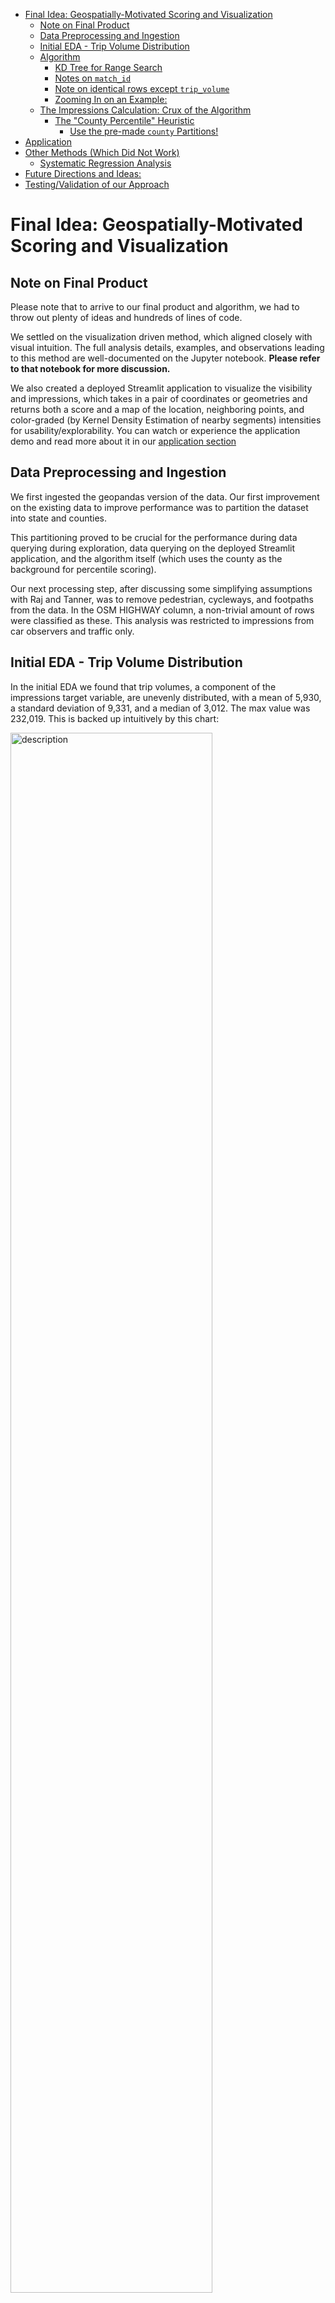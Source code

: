 - [Final Idea: Geospatially-Motivated Scoring and Visualization](#final-idea-geospatially-motivated-scoring-and-visualization)
  - [Note on Final Product](#note-on-final-product)
  - [Data Preprocessing and Ingestion](#data-preprocessing-and-ingestion)
  - [Initial EDA - Trip Volume Distribution](#initial-eda---trip-volume-distribution)
  - [Algorithm](#algorithm)
    - [KD Tree for Range Search](#kd-tree-for-range-search)
    - [Notes on `match_id`](#notes-on-match_id)
    - [Note on identical rows except `trip_volume`](#note-on-identical-rows-except-trip_volume)
    - [Zooming In on an Example:](#zooming-in-on-an-example)
  - [The Impressions Calculation: Crux of the Algorithm](#the-impressions-calculation-crux-of-the-algorithm)
    - [The "County Percentile" Heuristic](#the-county-percentile-heuristic)
      - [Use the pre-made `county` Partitions!](#use-the-pre-made-county-partitions)
- [Application](#application)
- [Other Methods (Which Did Not Work)](#other-methods-which-did-not-work)
  - [Systematic Regression Analysis](#systematic-regression-analysis)
- [Future Directions and Ideas:](#future-directions-and-ideas)
- [Testing/Validation of our Approach](#testingvalidation-of-our-approach)

# Final Idea: Geospatially-Motivated Scoring and Visualization

## Note on Final Product

Please note that to arrive to our final product and algorithm, we had to throw out plenty of ideas and hundreds of lines of code. 

We settled on the visualization driven method, which aligned closely with visual intuition. The full analysis details, examples, and observations leading to this method are well-documented on the Jupyter notebook. **Please refer to that notebook for more discussion.**

We also created a deployed Streamlit application to visualize the visibility and impressions, which takes in a pair of coordinates or geometries and returns both a score and a map of the location, neighboring points, and color-graded (by Kernel Density Estimation of nearby segments) intensities for usability/explorability. You can watch or experience the application demo and read more about it in our [application section](#application)

## Data Preprocessing and Ingestion

We first ingested the geopandas version of the data. Our first improvement on the existing data to improve performance was to partition the dataset into state and counties.

This partitioning proved to be crucial for the performance during data querying during exploration, data querying on the deployed Streamlit application, and the algorithm itself (which uses the county as the background for percentile scoring).

Our next processing step, after discussing some simplifying assumptions with Raj and Tanner, was to remove pedestrian, cycleways, and footpaths from the data. In the OSM HIGHWAY column, a non-trivial amount of rows were classified as these. This analysis was restricted to impressions from car observers and traffic only.

## Initial EDA - Trip Volume Distribution

In the initial EDA we found that trip volumes, a component of the impressions target variable, are unevenly distributed, with a mean of 5,930, a standard deviation of 9,331, and a median of 3,012. The max value was 232,019. This is backed up intuitively by this chart:

<!-- ![](../assets/2025-02-22-23-47-18.png) -->
<img src="../assets/dist_trip_vol.png" width="80%" alt="description">

## Algorithm

Our algorithm for determining impressions involves a kd-tree for range search, then scoring a location against percentile information of its county.

### KD Tree for Range Search

With a function, we return all points contained in the data within a certain radius of an input point (store). We feed the county of the point (for partitioning and performance reasons) and radius to our `get_neighbors` function, convert measures of distance to radians, and compute the number of points within the (fractional miles)radius.

Running an example for Middlesex County in Massachusetts, we get 14 points in the dataset within a quarter mile distance from the center of Cambridge Massachusetts (provided its latitude and longitude)

For example, our team's favorite cafe, Felipe's in Harvard Square, scored 6 points connecting to 3 different segments in a quarter mile radius. But we still need our impressions score!

### Notes on `match_id`

After checking a street we know well in Boston, we noticed that for a segment id, the one that has match_dir = 1 and the one with match_dir = 2 add up to the observation with match_dir = 3.

So, when match_dir = 1, that `trips_volume` corresponds to the "correct"/"closest" side of the segment to the geometry. Thus, we have to consider `match_dir = 1` when computing impressions. This is a massively simplifying assumption as drivers can certainly look at other sides of the road while waiting at a red light, but are more likely to notice businesses on their side of the road. It will also be easier to pull into same road side businesses for most of the US, barring highways with no nearby exit to the adjacent side of the road.

### Note on identical rows except `trip_volume`

Since we noticed several instances where rows seemed identical minus the trip volume, which was interesting, we wanted to take those average of those volumes and combined them into one observation.

After an unpacking of the geom data, we realized we could not dedupe as these were distinct geometries tied to distinct trip volumes.

### Zooming In on an Example:

For example, when we zoom in on this provided store location (black dot) in Harvard Square, and filter for `match_id = 1`, we get segments that are on the correct side of the street to get impressions facing the storefront. In real life, those segments do have a direct line of sight to that store location, verifying our visual intuition from the map visualization:

<!-- ![](../assets/2025-02-23-01-38-37.png) -->
<img src="../assets/2025-02-23-01-38-37.png" width="80%" alt="description">

## The Impressions Calculation: Crux of the Algorithm

We can answer the **impressions** question posed by the team by taking the mean of trip volumes for all nearest neighbors (computed by our KD Tree based function), for a provided pair of coordinates or geometries input, with some careful constraints. 

Note: When we aggregate the trip volumes for the segments in the given radius, we do a simple average, but this could be improved with a Parzen Window/density estimation.

```python
neighbors_df[neighbors_df['id'].isin(set(county_data_neighbors['id']))]['trips_volu'].mean()
```

Once we've aggregated the nearby trip volumes, we compute the impression score. 

We would like to normalize the impression score to be between 0 and 1. To perform the calibration of this score, we compute a set of `thresholds` based on the distribution of trip volumes in the county. The reason that this calibration is done at the county level is because it seems reasonable that a client may want to find a piece of property nearby at the local level, rather than a national search. See the below section for further discussion on this heuristic. The **$k$-th percentile** of trip volumes corresponds to the **$k$-th impression score**.

<img src="../assets/impression_score_curve.png" width="80%" alt="description">

Note: There are other ways to calibrate the impression score. For example, instead of constraining the trip volumes, we could use the constraint than an **equal proportion of segments** have each impression score.  

### The "County Percentile" Heuristic

Counties are a natural demographic and political divisions, as well as useful data partitions for performance. If someone is looking for a future shop location, they will likely want to stay within a certain county.

Also, oftentimes, financial policies and business incentives set at the county level. For example, Cobb County has a small business incentive program, which will encourage clients to plan their store within its confines.

#### Use the pre-made `county` Partitions!

Since we had (in a sense) taken care of "wrong side of the road" impressions with `match_dir = 1`, and they are a useful heuristic as a "percentile background", we can also use the county partitions that already existed in our data. 


# Application

The application uses Kernel Density Estimation to assign colors to the areas depending on volume of points and segments nearby:


<img src="../assets/kernel_density_heatmap.png" width="80%" alt="description">
<img src="../assets/kernel_density_heatmap2.png" width="80%" alt="description">

As you can see, the application returns a score for a set of latitudes and longitudes, and also provides an interactive visualization with satellite image overlays for clients.  

# Other Methods (Which Did Not Work)

## Systematic Regression Analysis

We originally brainstormed a variety of methods, attacking the **impressions** problem by getting intuition both through visual methods and through statistical methods.

To start, we ran a systematic regression analysis, where the target was trip volumes. We tried Linear, LASSO, Ridge, ElasticNet, and even K Nearest Neighbors regression (this made sense as the data had a natural "radius" aspect to it). Also, all the data was scaled as it had massively different proportions.

This required the encoding of categorical variables, taking the **center** of the geometries to make prediction easier, and dropping several variables:

```python
    excluded_cols = [target_variable, "id", "created_at", "updated_at", "geom", "day_type",
                    "day_part", "segment_id", "trips_sample_count", "segment_name", "osm_id",
                    "trips_sample_count_masked", "trips_volume_masked", "vmt"]
    feature_cols = [col for col in df.columns if col not in excluded_cols]
```

The code (found in systemic_testing.py) also systematically tried different subset of the set of features and recorded model performance on these ($R^2$, MSE, Feature Importance for random forest and decision tree methods). None of the subset of values trialed, even the ones that looked particularly promising, combined, yielded good results.

Unfortunately, these methods all yielded **terrible** $R^2$ scores, hovering as low as ~0.15 for ElasticNet and as high as 0.17 for Linear Regression.

It was clear we had to discard this method and try a new one.


# Future Directions and Ideas:

Parzen Window/density estimation
- We would like to refactor the aggregation of trip volumes under our given constraints to use Parzen Window/density estimation.

Kernel Heat Map or Gaussian Blurring:

- We would like to experiment with Gaussian Blurring as the aggregator for trip volumes given a store location.

Graphical Models and Graph Databases:

- Given more time, we would have liked to explore segment connections and relationships with graph relationships. There is an argument to be made that

# Testing/Validation of our Approach

We tested a few local (to us) locations in Boston with extremely high traffic and impressions, and our algorithm and application yielded a high score for all of these. 

We also noticed that our method picked up on **subtle traffic patterns and brought those into our impressions score**. A location in an area that had a high potential impressions score scored lower than an adjacent storefront which was on an intersection with two streets facing it, which allowed for more eyes on the store location from car traffic. 


